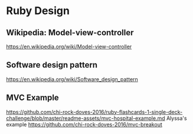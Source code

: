 # Ruby Design


## Wikipedia: Model-view-controller
https://en.wikipedia.org/wiki/Model-view-controller

## Software design pattern
https://en.wikipedia.org/wiki/Software_design_pattern

## MVC Example
https://github.com/chi-rock-doves-2016/ruby-flashcards-1-single-deck-challenge/blob/master/readme-assets/mvc-hospital-example.md
Alyssa's example https://github.com/chi-rock-doves-2016/mvc-breakout
